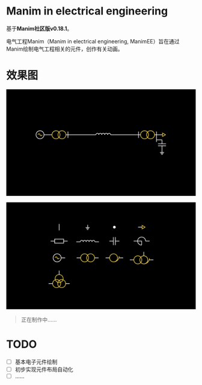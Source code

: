 # Manim in electrical engineering

基于**Manim社区版v0.18.1**。

电气工程Manim（Manim in electrical engineering, ManimEE）旨在通过Manim绘制电气工程相关的元件，创作有关动画。

# 效果图

![效果图](./readme/img/demo_SimpleChart.png)

![元件一览](./readme/img/demo_Elements.png)

> 正在制作中……

# TODO

- [ ] 基本电子元件绘制
- [ ] 初步实现元件布局自动化
- [ ] ……
